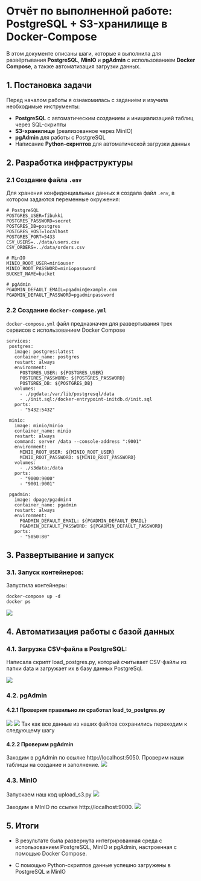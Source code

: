# Отчёт по выполненной работе: PostgreSQL + S3-хранилище в Docker-Compose

В этом документе описаны шаги, которые я выполнила для развёртывания **PostgreSQL**, **MinIO** и **pgAdmin** с использованием **Docker Compose**, а также автоматизация загрузки данных.

## 1. Постановка задачи

Перед началом работы я ознакомилась с заданием и изучила необходимые инструменты:
- **PostgreSQL** с автоматическим созданием и инициализацией таблиц через SQL-скрипты
- **S3-хранилище** (реализованное через MinIO)
- **pgAdmin** для работы с PostgreSQL
- Написание **Python-скриптов** для автоматической загрузки данных

## 2. Разработка инфраструктуры

### 2.1 Создание файла `.env`

Для хранения конфиденциальных данных я создала файл `.env`, в котором задаются переменные окружения:

```env
# PostgreSQL
POSTGRES_USER=fibukki
POSTGRES_PASSWORD=secret
POSTGRES_DB=postgres
POSTGRES_HOST=localhost
POSTGRES_PORT=5433
CSV_USERS=../data/users.csv
CSV_ORDERS=../data/orders.csv

# MinIO
MINIO_ROOT_USER=miniouser
MINIO_ROOT_PASSWORD=miniopassword
BUCKET_NAME=bucket

# pgAdmin
PGADMIN_DEFAULT_EMAIL=pgadmin@example.com
PGADMIN_DEFAULT_PASSWORD=pgadminpassword

```
### 2.2 Создание `docker-compose.yml`
 `docker-compose.yml` файл предназначен для развертывания трех сервисов с использованием Docker Compose
 ```
services:
  postgres:
    image: postgres:latest
    container_name: postgres
    restart: always
    environment:
      POSTGRES_USER: ${POSTGRES_USER}
      POSTGRES_PASSWORD: ${POSTGRES_PASSWORD}
      POSTGRES_DB: ${POSTGRES_DB}
    volumes:
      - ./pgdata:/var/lib/postgresql/data
      - ./init.sql:/docker-entrypoint-initdb.d/init.sql
    ports:
      - "5432:5432"

  minio:
    image: minio/minio
    container_name: minio
    restart: always
    command: server /data --console-address ":9001"
    environment:
      MINIO_ROOT_USER: ${MINIO_ROOT_USER}
      MINIO_ROOT_PASSWORD: ${MINIO_ROOT_PASSWORD}
    volumes:
      - ./s3data:/data
    ports:
      - "9000:9000"
      - "9001:9001"

  pgadmin:
    image: dpage/pgadmin4
    container_name: pgadmin
    restart: always
    environment:
      PGADMIN_DEFAULT_EMAIL: ${PGADMIN_DEFAULT_EMAIL}
      PGADMIN_DEFAULT_PASSWORD: ${PGADMIN_DEFAULT_PASSWORD}
    ports:
      - "5050:80"
 ```
## 3. Развертывание и запуск
### 3.1. Запуск контейнеров:
Запустила контейнеры:

```
docker-compose up -d
docker ps
```

![](..\screenshots\img.png)

## 4. Автоматизация работы с базой данных
### 4.1. Загрузка CSV-файла в PostgreSQL:
Написала скрипт load_postgres.py, который считывает CSV-файлы из папки data и загружает их в базу данных PostgreSql.

![](..\screenshots\img_4.png)

### 4.2. pgAdmin
#### 4.2.1 Проверим правильно ли сработал load_to_postgres.py
![](..\screenshots\img_2.png)
![](..\screenshots\img_3.png)
Так как все данные из наших файлов сохранились переходим к следующему шагу
#### 4.2.2 Проверим pgAdmin
Заходим в pgAdmin по ссылке http://localhost:5050. Проверим наши таблицы на создание и заполнение.
![](..\screenshots\img_1.png)

### 4.3. MinIO
Запускаем наш код upload_s3.py
![](..\screenshots\img_5.png)

Заходим в MInIO по ссылке http://localhost:9000. 
![](..\screenshots\img_6.png)

## 5. Итоги
- В результате была развернута интегрированная среда с использованием PostgreSQL, MinIO и pgAdmin, настроенная с помощью Docker Compose. 

- С помощью Python-скриптов данные успешно загружены в PostgreSQL и MinIO
